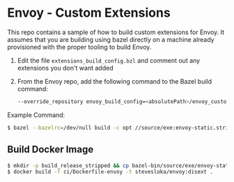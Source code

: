 # Envoy - Custom Extensions

This repo contains a sample of how to build custom extensions for Envoy.
It assumes that you are building using bazel directly on a machine already provisioned with the proper tooling to build Envoy.

1. Edit the file `extensions_build_config.bzl` and comment out any extensions you don't want added
2. From the Envoy repo, add the following command to the Bazel build command: 

    ```bash
    --override_repository envoy_build_config=<absolutePath>/envoy_custom
    ```

Example Command:

```bash
$ bazel --bazelrc=/dev/null build -c opt //source/exe:envoy-static.stripped --override_repository envoy_build_config=<absolutePath>/envoy_custom
```

## Build Docker Image

```bash
$ mkdir -p build_release_stripped && cp bazel-bin/source/exe/envoy-static build_release_stripped/envoy
$ docker build -f ci/Dockerfile-envoy -t stevesloka/envoy:disext .
```